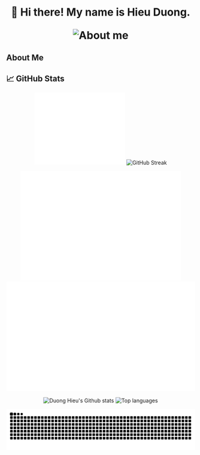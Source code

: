 <h1>
  <p align="center">
    👋 Hi there! My name is Hieu Duong.
  </p>
  
  <p align="center">
    <img src="https://readme-typing-svg.demolab.com?font=Fira+Code&pause=1000&center=true&vCenter=true&random=false&width=450&lines=I+am+learning+to+be+a+Game+Developer." alt="About me"/>
  </p>
</h1>

## About Me

## 📈 GitHub Stats

<p align="center">
  <img width="48%" src="./github-metrics.svg" alt="Metrics"/>
  <img width="48%" src="https://streak-stats.demolab.com/?user=duonghieu0712z&theme=tokyonight" alt="GitHub Streak"/>
</p>

<p align="center">
  <img height="292px" src="https://raw.githubusercontent.com/duonghieu0712z/GitStats/actions_branch/generated_images/overview.svg" alt="Overview statistic visualizations"/>
  <img height="292px" src="https://raw.githubusercontent.com/duonghieu0712z/GitStats/actions_branch/generated_images/languages.svg" alt="Language statistics visualizations"/>
</p>

<p align="center">
  <img height="192px" src="https://github-readme-stats.vercel.app/api?username=duonghieu0712z&theme=transparent&show_icons=true" alt="Duong Hieu's Github stats"/>
  <img height="192px" src="https://github-readme-stats.vercel.app/api/top-langs?username=duonghieu0712z&layout=compact&theme=transparent" alt="Top languages"/>
</p>

<p align="center">
  <picture>
    <source media="(prefers-color-scheme: dark)" srcset="https://raw.githubusercontent.com/duonghieu0712z/duonghieu0712z/output/github-snake-dark.svg">
    <source media="(prefers-color-scheme: light)" srcset="https://raw.githubusercontent.com/duonghieu0712z/duonghieu0712z/output/github-snake.svg">
    <img alt="github contribution grid snake animation" src="https://raw.githubusercontent.com/duonghieu0712z/duonghieu0712z/output/github-snake.svg">
  </picture>
</p>
